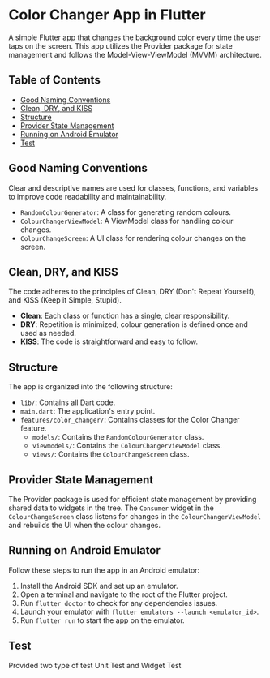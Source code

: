 # Color Changer App in Flutter

A simple Flutter app that changes the background color every time the user taps on the screen.
This app utilizes the Provider package for state management and follows the Model-View-ViewModel (MVVM) architecture.

## Table of Contents

- [Good Naming Conventions](#good-naming-conventions)
- [Clean, DRY, and KISS](#clean-dry-and-kiss)
- [Structure](#structure)
- [Provider State Management](#provider-state-management)
- [Running on Android Emulator](#running-on-android-emulator)
- [Test](#unit-and-widget-test)

## Good Naming Conventions

Clear and descriptive names are used for classes, functions, and variables to improve code readability and maintainability.

- `RandomColourGenerator`: A class for generating random colours.
- `ColourChangerViewModel`: A ViewModel class for handling colour changes.
- `ColourChangeScreen`: A UI class for rendering colour changes on the screen.

## Clean, DRY, and KISS

The code adheres to the principles of Clean, DRY (Don't Repeat Yourself), and KISS (Keep it Simple, Stupid).

- **Clean**: Each class or function has a single, clear responsibility.
- **DRY**: Repetition is minimized; colour generation is defined once and used as needed.
- **KISS**: The code is straightforward and easy to follow.

## Structure

The app is organized into the following structure:

- `lib/`: Contains all Dart code.
- `main.dart`: The application's entry point.
- `features/color_changer/`: Contains classes for the Color Changer feature.
  - `models/`: Contains the `RandomColourGenerator` class.
  - `viewmodels/`: Contains the `ColourChangerViewModel` class.
  - `views/`: Contains the `ColourChangeScreen` class.

## Provider State Management

The Provider package is used for efficient state management by providing shared data to widgets in the tree.
The `Consumer` widget in the `ColourChangeScreen` class listens for changes in the `ColourChangerViewModel` and rebuilds the UI when the colour changes.

## Running on Android Emulator

Follow these steps to run the app in an Android emulator:

1. Install the Android SDK and set up an emulator.
2. Open a terminal and navigate to the root of the Flutter project.
3. Run `flutter doctor` to check for any dependencies issues.
4. Launch your emulator with `flutter emulators --launch <emulator_id>`.
5. Run `flutter run` to start the app on the emulator.

## Test 

Provided two type of test Unit Test and Widget Test